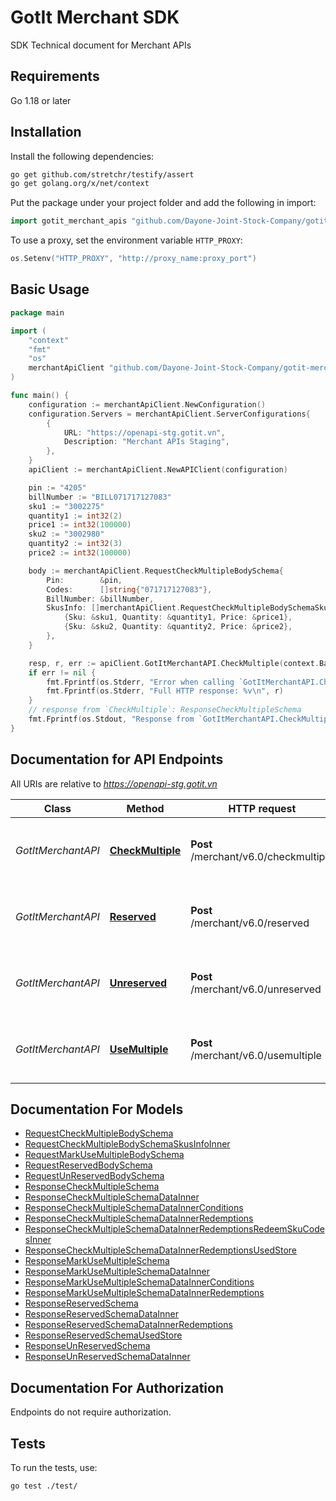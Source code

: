 # GotIt Merchant SDK

SDK Technical document for Merchant APIs

## Requirements
Go 1.18 or later

## Installation

Install the following dependencies:

```sh
go get github.com/stretchr/testify/assert
go get golang.org/x/net/context
```

Put the package under your project folder and add the following in import:

```go
import gotit_merchant_apis "github.com/Dayone-Joint-Stock-Company/gotit-merchant-go-sdk/v1.0.0"
```

To use a proxy, set the environment variable `HTTP_PROXY`:

```go
os.Setenv("HTTP_PROXY", "http://proxy_name:proxy_port")
```

## Basic Usage

```go
package main

import (
	"context"
	"fmt"
	"os"
	merchantApiClient "github.com/Dayone-Joint-Stock-Company/gotit-merchant-go-sdk"
)

func main() {
    configuration := merchantApiClient.NewConfiguration()
    configuration.Servers = merchantApiClient.ServerConfigurations{
        {
            URL: "https://openapi-stg.gotit.vn",
            Description: "Merchant APIs Staging",
        },
    }
    apiClient := merchantApiClient.NewAPIClient(configuration)

    pin := "4205"
    billNumber := "BILL071717127083"
    sku1 := "3002275"
    quantity1 := int32(2)
    price1 := int32(100000)
    sku2 := "3002980"
    quantity2 := int32(3)
    price2 := int32(100000)

    body := merchantApiClient.RequestCheckMultipleBodySchema{
        Pin:        &pin,
        Codes:      []string{"071717127083"},
        BillNumber: &billNumber,
        SkusInfo: []merchantApiClient.RequestCheckMultipleBodySchemaSkusInfoInner{
            {Sku: &sku1, Quantity: &quantity1, Price: &price1},
            {Sku: &sku2, Quantity: &quantity2, Price: &price2},
        },
    }

    resp, r, err := apiClient.GotItMerchantAPI.CheckMultiple(context.Background()).RequestCheckMultipleBodySchema(body).Execute()
    if err != nil {
        fmt.Fprintf(os.Stderr, "Error when calling `GotItMerchantAPI.CheckMultiple``: %v\n", err)
        fmt.Fprintf(os.Stderr, "Full HTTP response: %v\n", r)
    }
    // response from `CheckMultiple`: ResponseCheckMultipleSchema
    fmt.Fprintf(os.Stdout, "Response from `GotItMerchantAPI.CheckMultiple`: %v\n", resp)
}
```

## Documentation for API Endpoints

All URIs are relative to *https://openapi-stg.gotit.vn*

Class | Method | HTTP request | Description
------------ | ------------- | ------------- | -------------
*GotItMerchantAPI* | [**CheckMultiple**](docs/GotItMerchantAPI.md#checkmultiple) | **Post** /merchant/v6.0/checkmultiple | Check multiple vouchers are valid or not
*GotItMerchantAPI* | [**Reserved**](docs/GotItMerchantAPI.md#reserved) | **Post** /merchant/v6.0/reserved | Reserved multiple vouchers for a fixed bill number.
*GotItMerchantAPI* | [**Unreserved**](docs/GotItMerchantAPI.md#unreserved) | **Post** /merchant/v6.0/unreserved | Reserved multiple vouchers for a fixed bill number.
*GotItMerchantAPI* | [**UseMultiple**](docs/GotItMerchantAPI.md#usemultiple) | **Post** /merchant/v6.0/usemultiple | Reserved multiple vouchers for a fixed bill number.


## Documentation For Models

- [RequestCheckMultipleBodySchema](docs/RequestCheckMultipleBodySchema.md)
- [RequestCheckMultipleBodySchemaSkusInfoInner](docs/RequestCheckMultipleBodySchemaSkusInfoInner.md)
- [RequestMarkUseMultipleBodySchema](docs/RequestMarkUseMultipleBodySchema.md)
- [RequestReservedBodySchema](docs/RequestReservedBodySchema.md)
- [RequestUnReservedBodySchema](docs/RequestUnReservedBodySchema.md)
- [ResponseCheckMultipleSchema](docs/ResponseCheckMultipleSchema.md)
- [ResponseCheckMultipleSchemaDataInner](docs/ResponseCheckMultipleSchemaDataInner.md)
- [ResponseCheckMultipleSchemaDataInnerConditions](docs/ResponseCheckMultipleSchemaDataInnerConditions.md)
- [ResponseCheckMultipleSchemaDataInnerRedemptions](docs/ResponseCheckMultipleSchemaDataInnerRedemptions.md)
- [ResponseCheckMultipleSchemaDataInnerRedemptionsRedeemSkuCodesInner](docs/ResponseCheckMultipleSchemaDataInnerRedemptionsRedeemSkuCodesInner.md)
- [ResponseCheckMultipleSchemaDataInnerRedemptionsUsedStore](docs/ResponseCheckMultipleSchemaDataInnerRedemptionsUsedStore.md)
- [ResponseMarkUseMultipleSchema](docs/ResponseMarkUseMultipleSchema.md)
- [ResponseMarkUseMultipleSchemaDataInner](docs/ResponseMarkUseMultipleSchemaDataInner.md)
- [ResponseMarkUseMultipleSchemaDataInnerConditions](docs/ResponseMarkUseMultipleSchemaDataInnerConditions.md)
- [ResponseMarkUseMultipleSchemaDataInnerRedemptions](docs/ResponseMarkUseMultipleSchemaDataInnerRedemptions.md)
- [ResponseReservedSchema](docs/ResponseReservedSchema.md)
- [ResponseReservedSchemaDataInner](docs/ResponseReservedSchemaDataInner.md)
- [ResponseReservedSchemaDataInnerRedemptions](docs/ResponseReservedSchemaDataInnerRedemptions.md)
- [ResponseReservedSchemaUsedStore](docs/ResponseReservedSchemaUsedStore.md)
- [ResponseUnReservedSchema](docs/ResponseUnReservedSchema.md)
- [ResponseUnReservedSchemaDataInner](docs/ResponseUnReservedSchemaDataInner.md)


## Documentation For Authorization

Endpoints do not require authorization.


## Tests

To run the tests, use:

```bash
go test ./test/
```